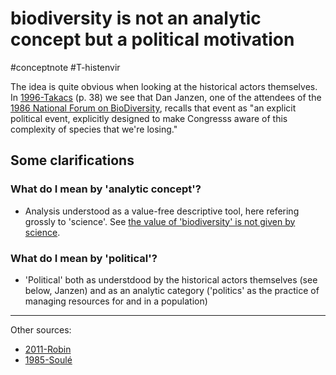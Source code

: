 # biodiversity is not an analytic concept but a political motivation
#conceptnote #T-histenvir 

The idea is quite obvious when looking at the historical actors themselves. In [1996-Takacs](1996-Takacs.md) (p. 38) we see that Dan Janzen, one of the attendees of the [1986 National Forum on BioDiversity](biodiv--rough%20list%20of%20events.md#1986%20National%20Forum%20on%20BioDiversity), recalls that event as "an explicit political event, explicitly designed to make Congresss aware of this complexity of species that we're losing."

## Some clarifications
### What do I mean by 'analytic concept'?
- Analysis understood as a value-free descriptive tool, here refering grossly to 'science'. See [the value of 'biodiversity' is not given by science](the%20value%20of%20'biodiversity'%20is%20not%20given%20by%20science.md).

### What do I mean by 'political'?
- 'Political' both as understdood by the historical actors themselves (see below, Janzen) and as an analytic category ('politics' as the practice of managing resources for and in a population)



---
Other sources: 
- [2011-Robin](2011-Robin.md)
- [1985-Soulé](1985-Soulé.md)




